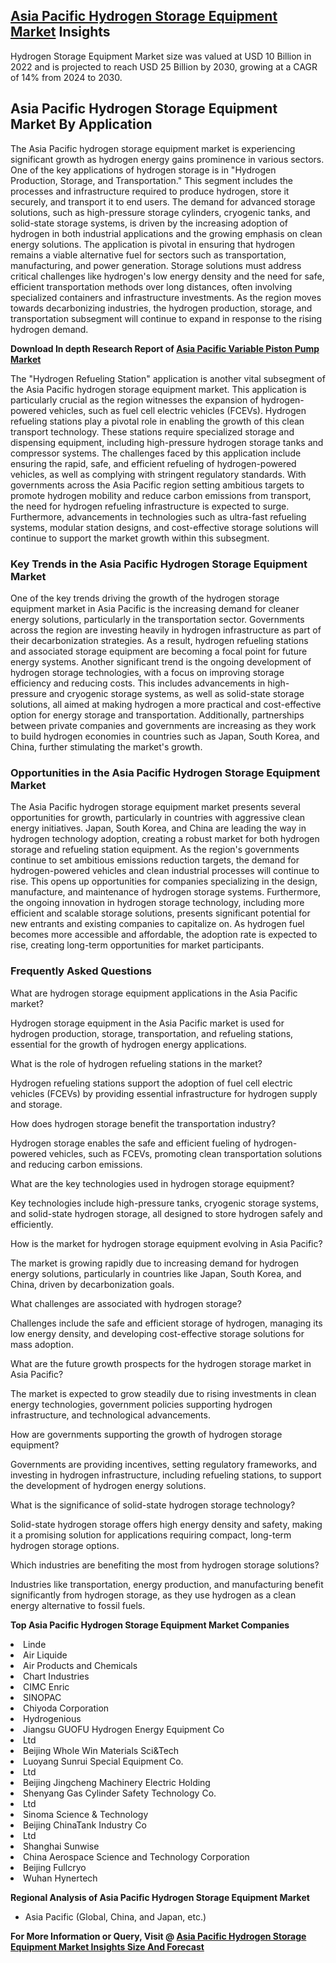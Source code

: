 <h2><a href="https://www.verifiedmarketreports.com/download-sample/?rid=494670&amp;utm_source=Github-Feb&amp;utm_medium=219" target="_blank">Asia Pacific Hydrogen Storage Equipment Market</a> Insights</h2><p>Hydrogen Storage Equipment Market size was valued at USD 10 Billion in 2022 and is projected to reach USD 25 Billion by 2030, growing at a CAGR of 14% from 2024 to 2030.</p><p><h2>Asia Pacific Hydrogen Storage Equipment Market By Application</h2> <p>The Asia Pacific hydrogen storage equipment market is experiencing significant growth as hydrogen energy gains prominence in various sectors. One of the key applications of hydrogen storage is in "Hydrogen Production, Storage, and Transportation." This segment includes the processes and infrastructure required to produce hydrogen, store it securely, and transport it to end users. The demand for advanced storage solutions, such as high-pressure storage cylinders, cryogenic tanks, and solid-state storage systems, is driven by the increasing adoption of hydrogen in both industrial applications and the growing emphasis on clean energy solutions. The application is pivotal in ensuring that hydrogen remains a viable alternative fuel for sectors such as transportation, manufacturing, and power generation. Storage solutions must address critical challenges like hydrogen's low energy density and the need for safe, efficient transportation methods over long distances, often involving specialized containers and infrastructure investments. As the region moves towards decarbonizing industries, the hydrogen production, storage, and transportation subsegment will continue to expand in response to the rising hydrogen demand. <p><p><strong>Download In depth Research Report of <a href="https://www.verifiedmarketreports.com/download-sample/?rid=236118&amp;utm_source=Pulse-Dec&amp;utm_medium=219" target="_blank">Asia Pacific Variable Piston Pump Market</a></strong></p></p> <p>The "Hydrogen Refueling Station" application is another vital subsegment of the Asia Pacific hydrogen storage equipment market. This application is particularly crucial as the region witnesses the expansion of hydrogen-powered vehicles, such as fuel cell electric vehicles (FCEVs). Hydrogen refueling stations play a pivotal role in enabling the growth of this clean transport technology. These stations require specialized storage and dispensing equipment, including high-pressure hydrogen storage tanks and compressor systems. The challenges faced by this application include ensuring the rapid, safe, and efficient refueling of hydrogen-powered vehicles, as well as complying with stringent regulatory standards. With governments across the Asia Pacific region setting ambitious targets to promote hydrogen mobility and reduce carbon emissions from transport, the need for hydrogen refueling infrastructure is expected to surge. Furthermore, advancements in technologies such as ultra-fast refueling systems, modular station designs, and cost-effective storage solutions will continue to support the market growth within this subsegment. <h3>Key Trends in the Asia Pacific Hydrogen Storage Equipment Market</h3> <p>One of the key trends driving the growth of the hydrogen storage equipment market in Asia Pacific is the increasing demand for cleaner energy solutions, particularly in the transportation sector. Governments across the region are investing heavily in hydrogen infrastructure as part of their decarbonization strategies. As a result, hydrogen refueling stations and associated storage equipment are becoming a focal point for future energy systems. Another significant trend is the ongoing development of hydrogen storage technologies, with a focus on improving storage efficiency and reducing costs. This includes advancements in high-pressure and cryogenic storage systems, as well as solid-state storage solutions, all aimed at making hydrogen a more practical and cost-effective option for energy storage and transportation. Additionally, partnerships between private companies and governments are increasing as they work to build hydrogen economies in countries such as Japan, South Korea, and China, further stimulating the market's growth. <h3>Opportunities in the Asia Pacific Hydrogen Storage Equipment Market</h3> <p>The Asia Pacific hydrogen storage equipment market presents several opportunities for growth, particularly in countries with aggressive clean energy initiatives. Japan, South Korea, and China are leading the way in hydrogen technology adoption, creating a robust market for both hydrogen storage and refueling station equipment. As the region's governments continue to set ambitious emissions reduction targets, the demand for hydrogen-powered vehicles and clean industrial processes will continue to rise. This opens up opportunities for companies specializing in the design, manufacture, and maintenance of hydrogen storage systems. Furthermore, the ongoing innovation in hydrogen storage technology, including more efficient and scalable storage solutions, presents significant potential for new entrants and existing companies to capitalize on. As hydrogen fuel becomes more accessible and affordable, the adoption rate is expected to rise, creating long-term opportunities for market participants. <h3>Frequently Asked Questions</h3> <p>What are hydrogen storage equipment applications in the Asia Pacific market?</p> <p>Hydrogen storage equipment in the Asia Pacific market is used for hydrogen production, storage, transportation, and refueling stations, essential for the growth of hydrogen energy applications.</p> <p>What is the role of hydrogen refueling stations in the market?</p> <p>Hydrogen refueling stations support the adoption of fuel cell electric vehicles (FCEVs) by providing essential infrastructure for hydrogen supply and storage.</p> <p>How does hydrogen storage benefit the transportation industry?</p> <p>Hydrogen storage enables the safe and efficient fueling of hydrogen-powered vehicles, such as FCEVs, promoting clean transportation solutions and reducing carbon emissions.</p> <p>What are the key technologies used in hydrogen storage equipment?</p> <p>Key technologies include high-pressure tanks, cryogenic storage systems, and solid-state hydrogen storage, all designed to store hydrogen safely and efficiently.</p> <p>How is the market for hydrogen storage equipment evolving in Asia Pacific?</p> <p>The market is growing rapidly due to increasing demand for hydrogen energy solutions, particularly in countries like Japan, South Korea, and China, driven by decarbonization goals.</p> <p>What challenges are associated with hydrogen storage?</p> <p>Challenges include the safe and efficient storage of hydrogen, managing its low energy density, and developing cost-effective storage solutions for mass adoption.</p> <p>What are the future growth prospects for the hydrogen storage market in Asia Pacific?</p> <p>The market is expected to grow steadily due to rising investments in clean energy technologies, government policies supporting hydrogen infrastructure, and technological advancements.</p> <p>How are governments supporting the growth of hydrogen storage equipment?</p> <p>Governments are providing incentives, setting regulatory frameworks, and investing in hydrogen infrastructure, including refueling stations, to support the development of hydrogen energy solutions.</p> <p>What is the significance of solid-state hydrogen storage technology?</p> <p>Solid-state hydrogen storage offers high energy density and safety, making it a promising solution for applications requiring compact, long-term hydrogen storage options.</p> <p>Which industries are benefiting the most from hydrogen storage solutions?</p> <p>Industries like transportation, energy production, and manufacturing benefit significantly from hydrogen storage, as they use hydrogen as a clean energy alternative to fossil fuels.</p> </p><p><strong>Top Asia Pacific Hydrogen Storage Equipment Market Companies</strong></p><div data-test-id=""><p><li>Linde</li><li> Air Liquide</li><li> Air Products and Chemicals</li><li> Chart Industries</li><li> CIMC Enric</li><li> SINOPAC</li><li> Chiyoda Corporation</li><li> Hydrogenious</li><li> Jiangsu GUOFU Hydrogen Energy Equipment Co</li><li> Ltd</li><li> Beijing Whole Win Materials Sci&Tech</li><li> Luoyang Sunrui Special Equipment Co.</li><li>Ltd</li><li> Beijing Jingcheng Machinery Electric Holding</li><li> Shenyang Gas Cylinder Safety Technology Co.</li><li> Ltd</li><li> Sinoma Science & Technology</li><li> Beijing ChinaTank Industry Co</li><li> Ltd</li><li> Shanghai Sunwise</li><li> China Aerospace Science and Technology Corporation</li><li> Beijing Fullcryo</li><li> Wuhan Hynertech</li></p><div><strong>Regional Analysis of&nbsp;Asia Pacific Hydrogen Storage Equipment Market</strong></div><ul><li dir="ltr"><p dir="ltr">Asia Pacific (Global, China, and Japan, etc.)</p></li></ul><p><strong>For More Information or Query, Visit @&nbsp;</strong><strong><a href="https://www.verifiedmarketreports.com/product/hydrogen-storage-equipment-market/?utm_source=Github-Feb&amp;utm_medium=219" target="_blank">Asia Pacific Hydrogen Storage Equipment Market Insights Size And Forecast</a></strong></p></div><h2>&nbsp;</h2><div data-test-id="">&nbsp;</div>

